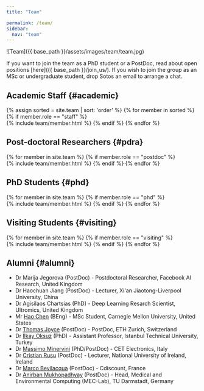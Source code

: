 ```yaml
---
title: "Team"

permalink: /team/
sidebar:
  nav: "team"
---
```

![Team]({{ base_path }}/assets/images/team/team.jpg)

If you want to join the team as a PhD student or a PostDoc, read about open
positions [here]({{ base_path }}/join_us/). If you wish to join the group as an
MSc or undergraduate student, drop Sotos an email to arrange a chat.

## Academic Staff {#academic}

{% assign sorted = site.team | sort: 'order' %}
{% for member in sorted %}
  {% if member.role == "staff" %}  
    {% include team/member.html %}
  {% endif %}
{% endfor %}

## Post-doctoral Researchers {#pdra}

{% for member in site.team %}
  {% if member.role == "postdoc" %}  
    {% include team/member.html %}
  {% endif %}
{% endfor %}

## PhD Students {#phd}

{% for member in site.team %}
  {% if member.role == "phd" %}  
    {% include team/member.html %}
  {% endif %}
{% endfor %}


## Visiting Students {#visiting}

{% for member in site.team %}
  {% if member.role == "visiting" %}  
    {% include team/member.html %}
  {% endif %}
{% endfor %}

## Alumni {#alumni}

* Dr Marija Jegorova (PostDoc) - Postdoctoral Researcher, Facebook AI Research, United Kingdom
* Dr Haochuan Jiang (PostDoc) - Lecturer, Xi'an Jiaotong-Liverpool University, China
* Dr Agisilaos Chartsias (PhD) - Deep Learning Resarch Scientist, Ultromics, United Kingdom
* Mr [Hao Chen](https://www.linkedin.com/in/haochen97) (BEng) - MSc Student,
  Carnegie Mellon University, United States
* Dr [Thomas Joyce](https://biomed.ee.ethz.ch/institute/People/person-detail.MjU0MzMx.TGlzdC8yNTA2LC0xMTc1NTEzMTIz.html)
  (PostDoc) - PostDoc, ETH Zurich, Switzerland
* Dr [Ilkay Oksuz](https://sites.google.com/view/oksuzilkay) (PhD) - Assistant
  Professor, Istanbul Technical University, Turkey
* Dr [Massimo Minervini](https://www.linkedin.com/in/minervini/) (PhD/PostDoc) -
  CET Electronics, Italy
* Dr [Cristian Rusu](https://www.ncirl.ie/About/A-Z-Staff-Directory/Staff/347)
  (PostDoc) - Lecturer, National University of Ireland, Ireland
* Dr [Marco Bevilacqua](https://www.linkedin.com/in/marcobevilacqua) (PostDoc) -
  Cdiscount, France
* Dr [Anirban Mukhopadhyay](https://sites.google.com/site/geometricanirban/)
  (PostDoc) - Head, Medical and Environmental Computing (MEC-Lab), TU Darmstadt,
  Germany
